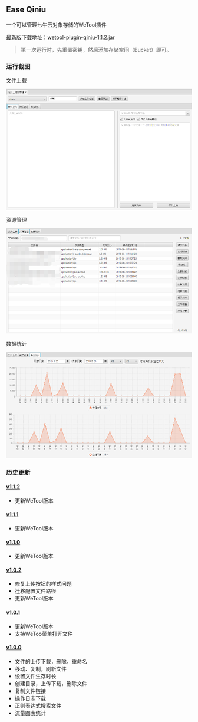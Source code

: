 ## Ease Qiniu

一个可以管理七牛云对象存储的WeTool插件

最新版下载地址：[wetool-plugin-qiniu-1.1.2.jar](http://share.qiniu.easepan.xyz/tool/wetool/plugin/wetool-plugin-qiniu-1.1.2.jar)

> 第一次运行时，先重置密钥，然后添加存储空间（Bucket）即可。

### 运行截图

文件上载

![qiniu_1](images/qiniu_1.png)

资源管理

![qiniu_1](images/qiniu_2.png)

数据统计

![qiniu_1](images/qiniu_3.png)

### 历史更新

#### [v1.1.2](http://share.qiniu.easepan.xyz/tool/wetool/plugin/wetool-plugin-qiniu-1.1.2.jar)

- 更新WeTool版本

#### [v1.1.1](http://share.qiniu.easepan.xyz/tool/wetool/plugin/wetool-plugin-qiniu-1.1.1.jar)

- 更新WeTool版本

#### [v1.1.0](http://share.qiniu.easepan.xyz/tool/wetool/plugin/wetool-plugin-qiniu-1.1.0.jar)

- 更新WeTool版本

#### [v1.0.2](http://share.qiniu.easepan.xyz/tool/wetool/plugin/wetool-plugin-qiniu-1.0.2.jar)

- 修复上传按钮的样式问题
- 迁移配置文件路径
- 更新WeTool版本

#### [v1.0.1](http://share.qiniu.easepan.xyz/tool/wetool/plugin/wetool-plugin-qiniu-1.0.1.jar)

- 更新WeTool版本
- 支持WeToo菜单打开文件

#### [v1.0.0](http://share.qiniu.easepan.xyz/tool/wetool/plugin/wetool-plugin-qiniu-1.0.0.jar)

- 文件的上传下载，删除，重命名
- 移动、复制，刷新文件
- 设置文件生存时长
- 创建目录，上传下载，删除文件
- 复制文件链接
- 操作日志下载
- 正则表达式搜索文件
- 流量图表统计
